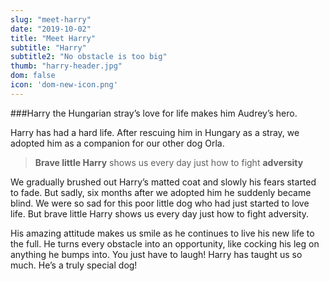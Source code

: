 ```yaml
---
slug: "meet-harry"
date: "2019-10-02"
title: "Meet Harry"
subtitle: "Harry"
subtitle2: "No obstacle is too big"
thumb: "harry-header.jpg"
dom: false
icon: 'dom-new-icon.png'
---
```


###Harry the Hungarian stray’s love for life makes him Audrey’s hero. 

Harry has had a hard life. After rescuing him in Hungary as a stray, we adopted him as a companion for our other dog Orla.

> **Brave little Harry** shows us every day just how to fight **adversity**

We gradually brushed out Harry’s matted coat and slowly his fears started to fade. But sadly, six months after we adopted him he suddenly became blind. We were so sad for this poor little dog who had just started to love life. But brave little Harry shows us every day just how to fight adversity. 

His amazing attitude makes us smile as he continues to live his new life to the full. He turns every obstacle into an opportunity, like cocking his leg on anything he bumps into. You just have to laugh! Harry has taught us so much. He’s a truly special dog!